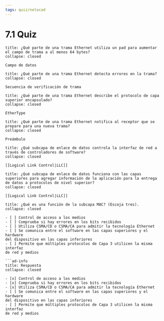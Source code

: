 ```yaml
---
tags: quiz/netacad
---
```

# 7.1 Quiz

```ad-question
title: ¿Qué parte de una trama Ethernet utiliza un pad para aumentar el campo de trama a al menos 64 bytes?
collapse: closed

Campo de datos

```

```ad-question
title: ¿Qué parte de una trama Ethernet detecta errores en la trama?
collapse: closed

Secuencia de verificación de trama

```

```ad-question
title: ¿Qué parte de una trama Ethernet describe el protocolo de capa superior encapsulado?
collapse: closed

EtherType

```

```ad-question
title: ¿Qué parte de una trama Ethernet notifica al receptor que se prepare para una nueva trama?
collapse: closed

Preámbulo

```

```ad-question
title: ¿Qué subcapa de enlace de datos controla la interfaz de red a través de controladores de software?
collapse: closed

[[Logical Link Control|LLC]]

```

```ad-question
title: ¿Qué subcapa de enlace de datos funciona con las capas superiores para agregar información de la aplicación para la entrega de datos a protocolos de nivel superior?
collapse: closed

[[Logical Link Control|LLC]]

```

```ad-question
title: ¿Qué es una función de la subcapa MAC? (Escoja tres).
collapse: closed

- [ ] Control de acceso a los medios
- [ ] Comprueba si hay errores en los bits recibidos
- [ ] Utiliza CSMA/CD o CSMA/CA para admitir la tecnología Ethernet
- [ ] Se comunica entre el software en las capas superiores y el hardware
del dispositivo en las capas inferiores
- [ ] Permite que múltiples protocolos de Capa 3 utilicen la misma interfaz
de red y medios

```ad-info
title: Respuesta
collapse: closed

- [x] Control de acceso a los medios
- [x] Comprueba si hay errores en los bits recibidos
- [x] Utiliza CSMA/CD o CSMA/CA para admitir la tecnología Ethernet
- [ ] Se comunica entre el software en las capas superiores y el hardware
del dispositivo en las capas inferiores
- [ ] Permite que múltiples protocolos de Capa 3 utilicen la misma interfaz
de red y medios

```
